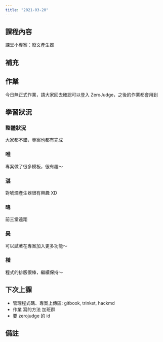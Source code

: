```yaml
---
title: "2021-03-20"
---
```


## 課程內容

課堂小專案：廢文產生器

## 補充

## 作業

今日無正式作業，請大家回去確認可以登入 ZeroJudge，之後的作業都會用到

## 學習狀況

### 整體狀況

大家都不錯，專案也都有完成

### 唯

專案做了很多模板，很有趣～

### 湛

對唬爛產生器很有興趣 XD

### 暐

前三堂遠距

### 昊

可以試著在專案加入更多功能～

### 楷

程式的排版很棒，繼續保持～

## 下次上課

- 管理程式碼、專案上傳區: gitbook, trinket, hackmd
- 作業 寫的方法 加班群
- 要 zerojudge 的 id

## 備註
